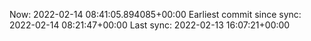 Now: 2022-02-14 08:41:05.894085+00:00 Earliest commit since sync: 2022-02-14 08:21:47+00:00 Last sync: 2022-02-13 16:07:21+00:00
